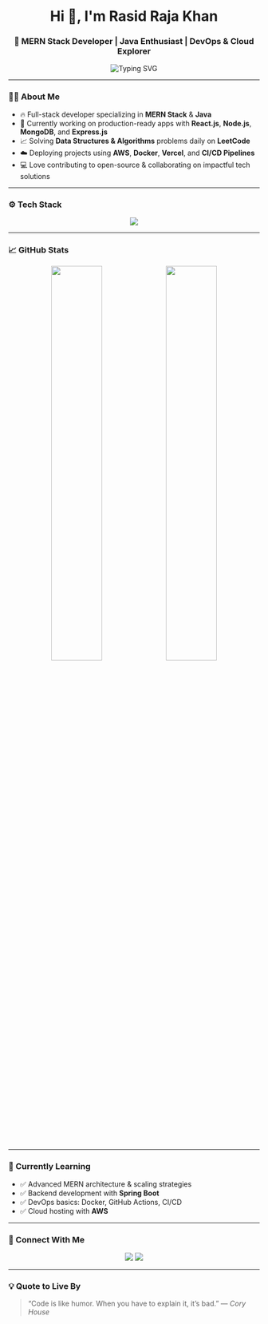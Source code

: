 <h1 align="center">Hi 👋, I'm Rasid Raja Khan</h1>
<h3 align="center">🚀 MERN Stack Developer | Java Enthusiast | DevOps & Cloud Explorer</h3>

<p align="center">
  <img src="https://readme-typing-svg.demolab.com?font=Fira+Code&size=18&pause=1000&color=00ADB5&center=true&vCenter=true&width=435&lines=Building+Scalable+Web+Apps;Solving+DSA+on+LeetCode;Deploying+Apps+on+AWS+%26+Vercel;Learning+DevOps+%26+CI%2FCD+Pipelines;Passionate+About+Tech+%26+Innovation" alt="Typing SVG" />
</p>

---

### 👨‍💻 About Me

- 🔥 Full-stack developer specializing in **MERN Stack** & **Java**
- 🚀 Currently working on production-ready apps with **React.js**, **Node.js**, **MongoDB**, and **Express.js**
- 📈 Solving **Data Structures & Algorithms** problems daily on **LeetCode**
- ☁️ Deploying projects using **AWS**, **Docker**, **Vercel**, and **CI/CD Pipelines**
- 💻 Love contributing to open-source & collaborating on impactful tech solutions

---

### ⚙️ Tech Stack

<p align="center">
  <img src="https://skillicons.dev/icons?i=javascript,react,nodejs,express,mongodb,mysql,java,aws,docker,git,linux,html,css" />
</p>

---

### 📈 GitHub Stats

<p align="center">
  <img src="https://github-readme-stats.vercel.app/api?username=rasidrajakhan&show_icons=true&theme=radical&hide_border=true" width="45%" />
  <img src="https://github-readme-stats.vercel.app/api/top-langs/?username=rasidrajakhan&layout=compact&theme=radical&hide_border=true" width="45%" />
</p>

---

### 🧠 Currently Learning

- ✅ Advanced MERN architecture & scaling strategies
- ✅ Backend development with **Spring Boot**
- ✅ DevOps basics: Docker, GitHub Actions, CI/CD
- ✅ Cloud hosting with **AWS**

---

### 🔗 Connect With Me

<p align="center">
  <a href="https://www.linkedin.com/in/rashid-r-k-6b6aa5173/" target="_blank"><img src="https://img.shields.io/badge/LinkedIn-blue?style=for-the-badge&logo=linkedin&logoColor=white" /></a>
  <a href="mailto:rasidrajakhan@gmail.com"><img src="https://img.shields.io/badge/Gmail-D14836?style=for-the-badge&logo=gmail&logoColor=white" /></a>
</p>

---

### 💡 Quote to Live By

> “Code is like humor. When you have to explain it, it’s bad.” — *Cory House*
